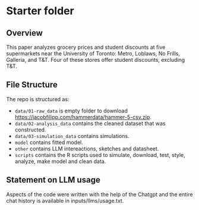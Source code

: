 # Starter folder

## Overview

This paper analyzes grocery prices and student discounts at five supermarkets near the University of Toronto: Metro, Loblaws, No Frills, Galleria, and T&T. Four of these stores offer student discounts, excluding T&T.


## File Structure

The repo is structured as:

-   `data/01-raw_data` is empty folder to download https://jacobfilipp.com/hammerdata/hammer-5-csv.zip.
-   `data/02-analysis_data` contains the cleaned dataset that was constructed.
-   `data/03-simulation_data` contains simulations.
-   `model` contains fitted model. 
-   `other` contains LLM intereactions, sketches and datasheet. 
-   `scripts` contains the R scripts used to simulate, download, test, style, analyze, make model and clean data.


## Statement on LLM usage

Aspects of the code were written with the help of the Chatgpt and the entire chat history is available in inputs/llms/usage.txt.
